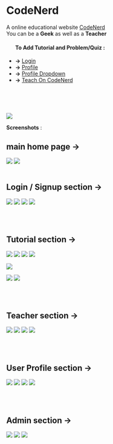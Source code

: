 # CodeNerd
A online educational website
<a href="https://codenerd12.000webhostapp.com/home.php">CodeNerd</a><br>
You can be a <b>Geek</b> as well as a <b>Teacher</b> 
<ul>
  <h4>To Add Tutorial and Problem/Quiz : </h4>
  <li> <b>-></b> <a href= "">Login</a></li>
    <li> <b>-></b> <a href= "">Profile</a></li>
    <li> <b>-></b> <a href= "">Profile Dropdown</a></li>
      <li> <b>-></b> <a href= "">Teach On CodeNerd</a></li>
  </ul>
<br><br><br>


[![](https://img.shields.io/badge/Gitpod-Open--In--Gitpod--Editor-blue?logo=gitpod)](https://gitpod.io/#https://github.com/mh-shifat/CodeNerd) 


**Screenshots** :
## main home page ->  
![](https://github.com/mh-shifat/CodeNerd/blob/master/screenshoots/home.png)
![](https://github.com/mh-shifat/CodeNerd/blob/master/screenshoots/techPage.png)
<br>
<br>
## Login / Signup section  ->  
![](https://github.com/mh-shifat/CodeNerd/blob/master/screenshoots/signup.png)
![](https://github.com/mh-shifat/CodeNerd/blob/master/screenshoots/signupSrtongPass.png)
![](https://github.com/mh-shifat/CodeNerd/blob/master/screenshoots/login.png)
![](https://github.com/mh-shifat/CodeNerd/blob/master/screenshoots/forgotPassword.png)


<br>
<br>

## Tutorial section  ->  

![](https://github.com/mh-shifat/CodeNerd/blob/master/screenshoots/topics..png)
![](https://github.com/mh-shifat/CodeNerd/blob/master/screenshoots/article.png)
![](https://github.com/mh-shifat/CodeNerd/blob/master/screenshoots/codeExplain.png)
![](https://github.com/mh-shifat/CodeNerd/blob/master/screenshoots/compiler.png)

![](https://github.com/mh-shifat/CodeNerd/blob/master/screenshoots/sourceCode.png)

![](https://github.com/mh-shifat/CodeNerd/blob/master/screenshoots/argorithms.png)
![](https://github.com/mh-shifat/CodeNerd/blob/master/screenshoots/visual..png)

<br>
<br>

## Teacher  section  ->  


![](https://github.com/mh-shifat/CodeNerd/blob/master/screenshoots/teacherArticle.png)
![](https://github.com/mh-shifat/CodeNerd/blob/master/screenshoots/articlePreview.png)
![](https://github.com/mh-shifat/CodeNerd/blob/master/screenshoots/articleSend.png)
![](https://github.com/mh-shifat/CodeNerd/blob/master/screenshoots/problemSet.png)

<br>
<br>

## User Profile section  ->  

![](https://github.com/mh-shifat/CodeNerd/blob/master/screenshoots/profile.png)
![](https://github.com/mh-shifat/CodeNerd/blob/master/screenshoots/profileSetting.png)
![](https://github.com/mh-shifat/CodeNerd/blob/master/screenshoots/own.png)
![](https://github.com/mh-shifat/CodeNerd/blob/master/screenshoots/ownDetail.png)


<br>
<br>

## Admin  section  ->  

![](https://github.com/mh-shifat/CodeNerd/blob/master/screenshoots/admin.png)
![](https://github.com/mh-shifat/CodeNerd/blob/master/screenshoots/adminReadArticle.png)
![](https://github.com/mh-shifat/CodeNerd/blob/master/screenshoots/adminAcceptReject.png)

 
